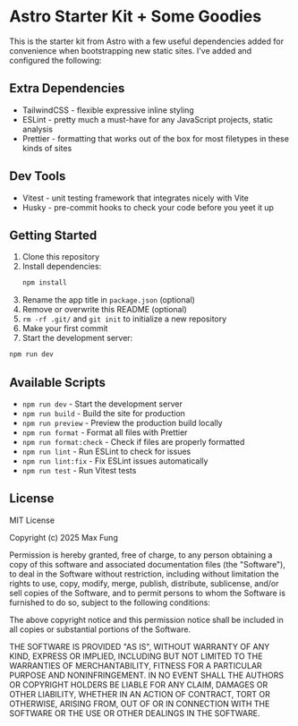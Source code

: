 # Astro Starter Kit + Some Goodies

This is the starter kit from Astro with a few useful dependencies added for convenience when bootstrapping new static sites. I've added and configured the following:

## Extra Dependencies

- TailwindCSS - flexible expressive inline styling
- ESLint - pretty much a must-have for any JavaScript projects, static analysis
- Prettier - formatting that works out of the box for most filetypes in these kinds of sites

## Dev Tools

- Vitest - unit testing framework that integrates nicely with Vite
- Husky - pre-commit hooks to check your code before you yeet it up

## Getting Started

1. Clone this repository
2. Install dependencies:
   ```bash
   npm install
   ```
3. Rename the app title in `package.json` (optional)
4. Remove or overwrite this README (optional)
5. `rm -rf .git/` and `git init` to initialize a new repository
6. Make your first commit
7. Start the development server:

```bash
npm run dev
```

## Available Scripts

- `npm run dev` - Start the development server
- `npm run build` - Build the site for production
- `npm run preview` - Preview the production build locally
- `npm run format` - Format all files with Prettier
- `npm run format:check` - Check if files are properly formatted
- `npm run lint` - Run ESLint to check for issues
- `npm run lint:fix` - Fix ESLint issues automatically
- `npm run test` - Run Vitest tests

## License

MIT License

Copyright (c) 2025 Max Fung

Permission is hereby granted, free of charge, to any person obtaining a copy
of this software and associated documentation files (the "Software"), to deal
in the Software without restriction, including without limitation the rights
to use, copy, modify, merge, publish, distribute, sublicense, and/or sell
copies of the Software, and to permit persons to whom the Software is
furnished to do so, subject to the following conditions:

The above copyright notice and this permission notice shall be included in all
copies or substantial portions of the Software.

THE SOFTWARE IS PROVIDED "AS IS", WITHOUT WARRANTY OF ANY KIND, EXPRESS OR
IMPLIED, INCLUDING BUT NOT LIMITED TO THE WARRANTIES OF MERCHANTABILITY,
FITNESS FOR A PARTICULAR PURPOSE AND NONINFRINGEMENT. IN NO EVENT SHALL THE
AUTHORS OR COPYRIGHT HOLDERS BE LIABLE FOR ANY CLAIM, DAMAGES OR OTHER
LIABILITY, WHETHER IN AN ACTION OF CONTRACT, TORT OR OTHERWISE, ARISING FROM,
OUT OF OR IN CONNECTION WITH THE SOFTWARE OR THE USE OR OTHER DEALINGS IN THE
SOFTWARE.

